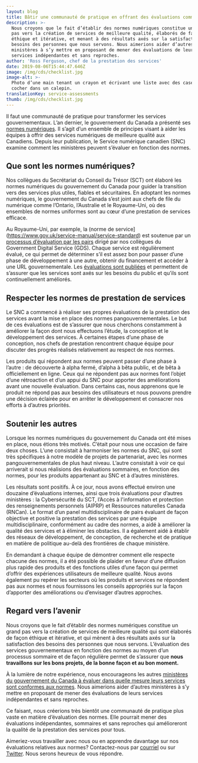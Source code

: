```yaml
---
layout: blog
title: Bâtir une communauté de pratique en offrant des évaluations comme service
description: >-
  Nous croyons que le fait d’établir des normes numériques constitue un grand
  pas vers la création de services de meilleure qualité, élaborés de façon
  éthique et itérative, et menant à des résultats axés sur la satisfaction des
  besoins des personnes que nous servons. Nous aimerions aider d’autres
  ministères à s’y mettre en proposant de mener des évaluations de leurs
  services indépendantes et sans reproches.
author: 'Ross Ferguson, chef de la prestation des services'
date: 2019-08-06T15:44:47.646Z
image: /img/cds/checklist.jpg
image-alt: >-
  Photo d’une main tenant un crayon et écrivant une liste avec des cases à
  cocher dans un calepin.
translationKey: service-assessments
thumb: /img/cds/checklist.jpg
---
```

Il faut une communauté de pratique pour transformer les services gouvernementaux. L’an dernier, le gouvernement du Canada a présenté ses [normes numériques](https://www.canada.ca/fr/gouvernement/systeme/gouvernement-numerique/normes-numeriques-gouvernement-canada.html). Il s’agit d’un ensemble de principes visant à aider les équipes à offrir des services numériques de meilleure qualité aux Canadiens. Depuis leur publication, le Service numérique canadien (SNC) examine comment les ministères peuvent s’évaluer en fonction des normes.

## Que sont les normes numériques?
Nos collègues du Secrétariat du Conseil du Trésor (SCT) ont élaboré les normes numériques du gouvernement du Canada pour guider la transition vers des services plus utiles, fiables et sécuritaires. En adoptant les normes numériques, le gouvernement du Canada s’est joint aux chefs de file du numérique comme l’Ontario, l’Australie et le Royaume-Uni, où des ensembles de normes uniformes sont au cœur d’une prestation de services efficace.

Au Royaume-Uni, par exemple, la (norme de service](https://www.gov.uk/service-manual/service-standard) est soutenue par un [processus d’évaluation par les pairs](https://www.gov.uk/service-manual/service-assessments) dirigé par nos collègues du Government Digital Service (GDS). Chaque service est régulièrement évalué, ce qui permet de déterminer s’il est assez bon pour passer d’une phase de développement à une autre, obtenir du financement et accéder à une URL gouvernementale. Les [évaluations sont publiées](https://www.gov.uk/service-standard-reports) et permettent de s’assurer que les services sont axés sur les besoins du public et qu’ils sont continuellement améliorés.

## Respecter les normes de prestation de services
Le SNC a commencé à réaliser ses propres évaluations de la prestation des services avant la mise en place des normes pangouvernementales. Le but de ces évaluations est de s’assurer que nous cherchons constamment à améliorer la façon dont nous effectuons l’étude, la conception et le développement des services. À certaines étapes d’une phase de conception, nos chefs de prestation rencontrent chaque équipe pour discuter des progrès réalisés relativement au respect de nos normes.

Les produits qui répondent aux normes peuvent passer d’une phase à l’autre : de découverte à alpha fermé, d’alpha à bêta public, et de bêta à officiellement en ligne. Ceux qui ne répondent pas aux normes font l’objet d’une rétroaction et d’un appui du SNC pour apporter des améliorations avant une nouvelle évaluation. Dans certains cas, nous apprenons que le produit ne répond pas aux besoins des utilisateurs et nous pouvons prendre une décision éclairée pour en arrêter le développement et consacrer nos efforts à d’autres priorités.

## Soutenir les autres
Lorsque les normes numériques du gouvernement du Canada ont été mises en place, nous étions très motivés. C’était pour nous une occasion de faire deux choses. L’une consistait à harmoniser les normes du SNC, qui sont très spécifiques à notre modèle de projets de partenariat, avec les normes pangouvernementales de plus haut niveau. L’autre consistait à voir ce qui arriverait si nous réalisions des évaluations sommaires, en fonction des normes, pour les produits appartenant au SNC et à d’autres ministères. 

Les résultats sont positifs. À ce jour, nous avons effectué environ une douzaine d’évaluations internes, ainsi que trois évaluations pour d’autres ministères : la Cybersécurité du SCT, l’Accès à l'information et protection des renseignements personnels (AIPRP) et Ressources naturelles Canada (RNCan). Le format d’un panel multidisciplinaire de pairs évaluant de façon objective et positive la prestation des services par une équipe multidisciplinaire, conformément au cadre des normes, a aidé à améliorer la qualité des services et à éliminer les obstacles. Il a également aidé à établir des réseaux de développement, de conception, de recherche et de pratique en matière de politique au-delà des frontières de chaque ministère.

En demandant à chaque équipe de démontrer comment elle respecte chacune des normes, il a été possible de plaider en faveur d’une diffusion plus rapide des produits et des fonctions utiles d’une façon qui permet d’offrir des expériences utilisateurs de meilleure qualité. Nous avons également pu repérer les secteurs où les produits et services ne répondent pas aux normes et nous fournissons les conseils appropriés sur la façon d’apporter des améliorations ou d’envisager d’autres approches. 
	 
## Regard vers l’avenir
Nous croyons que le fait d’établir des normes numériques constitue un grand pas vers la création de services de meilleure qualité qui sont élaborés de façon éthique et itérative, et qui mènent à des résultats axés sur la satisfaction des besoins des personnes que nous servons. L’évaluation des services gouvernementaux en fonction des normes au moyen d’un processus sommaire et de façon régulière permet de s’assurer que **nous travaillons sur les bons projets, de la bonne façon et au bon moment.**

À la lumière de notre expérience, nous encourageons les autres [ministères du gouvernement du Canada à évaluer dans quelle mesure leurs services sont conformes aux normes](https://numerique.canada.ca/feuille-de-route-2025/). Nous aimerions aider d’autres ministères à s’y mettre en proposant de mener des évaluations de leurs services indépendantes et sans reproches. 

Ce faisant, nous créerions très bientôt une communauté de pratique plus vaste en matière d’évaluation des normes. Elle pourrait mener des évaluations indépendantes, sommaires et sans reproches qui amélioreront la qualité de la prestation des services pour tous.

Aimeriez-vous travailler avec nous ou en apprendre davantage sur nos évaluations relatives aux normes? Contactez-nous par [courriel](mailto:cds-snc@tbs-sct.gc.ca) ou sur [Twitter](https://twitter.com/SNC_GC). Nous serons heureux de vous répondre.
